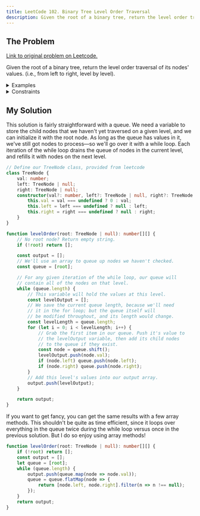 ```yaml
---
title: LeetCode 102. Binary Tree Level Order Traversal
description: Given the root of a binary tree, return the level order traversal of its nodes' values.
---
```


## The Problem

[Link to original problem on Leetcode.](https://leetcode.com/problems/binary-tree-level-order-traversal/)

Given the root of a binary tree, return the level order traversal of its nodes' values. (i.e., from left to right, level by level).

<details>
<summary>Examples</summary>

Example 1:

```
  3
 / \
9   20
   / \
  15  17

Input: root = [3,9,20,null,null,15,7]
Output: [[3],[9,20],[15,7]]
```

Example 2:

```
Input: root = [1]
Output: [[1]]
```

Example 3:

```
Input: root = []
Output: []
```

</details>

<details>
<summary>Constraints</summary>

</details>

## My Solution

This solution is fairly straightforward with a queue. We need a variable to store the child nodes that we haven't yet traversed on a given level, and we can initialize it with the root node. As long as the queue has values in it, we've still got nodes to process—so we'll go over it with a while loop. Each iteration of the while loop drains the queue of nodes in the current level, and refills it with nodes on the next level.

```typescript
// Define our TreeNode class, provided from leetcode
class TreeNode {
	val: number;
	left: TreeNode | null;
	right: TreeNode | null;
	constructor(val?: number, left?: TreeNode | null, right?: TreeNode | null) {
		this.val = val === undefined ? 0 : val;
		this.left = left === undefined ? null : left;
		this.right = right === undefined ? null : right;
	}
}

function levelOrder(root: TreeNode | null): number[][] {
	// No root node? Return empty string.
	if (!root) return [];

	const output = [];
	// We'll use an array to queue up nodes we haven't checked.
	const queue = [root];

	// For any given iteration of the while loop, our queue will
	// contain all of the nodes on that level.
	while (queue.length) {
		// This variable will hold the values at this level.
		const levelOutput = [];
		// We save the current queue length, because we'll need
		// it in the for loop; but the queue itself will
		// be modified throughout, and its length would change.
		const levelLength = queue.length;
		for (let i = 0; i < levelLength; i++) {
			// Grab the first item in our queue. Push it's value to
			// the levelOutput variable, then add its child nodes
			// to the queue if they exist.
			const node = queue.shift();
			levelOutput.push(node.val);
			if (node.left) queue.push(node.left);
			if (node.right) queue.push(node.right);
		}
		// Add this level's values into our output array.
		output.push(levelOutput);
	}

	return output;
}
```

If you want to get fancy, you can get the same results with a few array methods. This shouldn't be quite as time efficient, since it loops over everything in the queue twice during the while loop versus once in the previous solution. But I do so enjoy using array methods!

```typescript
function levelOrder(root: TreeNode | null): number[][] {
	if (!root) return [];
	const output = [];
	let queue = [root];
	while (queue.length) {
		output.push(queue.map(node => node.val));
		queue = queue.flatMap(node => {
			return [node.left, node.right].filter(n => n !== null);
		});
	}
	return output;
}
```
